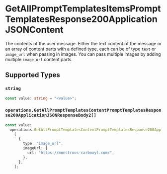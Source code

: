 # GetAllPromptTemplatesItemsPromptTemplatesResponse200ApplicationJSONContent

The contents of the user message. Either the text content of the message or an array of content parts with a defined type, each can be of type `text` or `image_url` when passing in images. You can pass multiple images by adding multiple `image_url` content parts. 


## Supported Types

### `string`

```typescript
const value: string = "<value>";
```

### `operations.GetAllPromptTemplatesContentPromptTemplatesResponse200ApplicationJSONResponseBody2[]`

```typescript
const value:
  operations.GetAllPromptTemplatesContentPromptTemplatesResponse200ApplicationJSONResponseBody2[] =
    [
      {
        type: "image_url",
        imageUrl: {
          url: "https://monstrous-carboxyl.com/",
        },
      },
    ];
```

